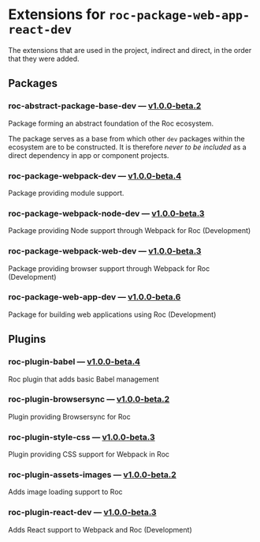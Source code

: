# Extensions for `roc-package-web-app-react-dev`

The extensions that are used in the project, indirect and direct, in the order that they were added.

## Packages
### roc-abstract-package-base-dev — [v1.0.0-beta.2](https://www.npmjs.com/package/roc-abstract-package-base-dev)
Package forming an abstract foundation of the Roc ecosystem.

The package serves as a base from which other `dev` packages within the ecosystem are to be constructed.
It is therefore _never to be included_ as a direct dependency in app or component projects.

### roc-package-webpack-dev — [v1.0.0-beta.4](https://www.npmjs.com/package/roc-package-webpack-dev)
Package providing module support.

### roc-package-webpack-node-dev — [v1.0.0-beta.3](https://www.npmjs.com/package/roc-package-webpack-node-dev)
Package providing Node support through Webpack for Roc (Development)

### roc-package-webpack-web-dev — [v1.0.0-beta.3](https://www.npmjs.com/package/roc-package-webpack-web-dev)
Package providing browser support through Webpack for Roc (Development)

### roc-package-web-app-dev — [v1.0.0-beta.6](https://www.npmjs.com/package/roc-package-web-app-dev)
Package for building web applications using Roc (Development)

## Plugins
### roc-plugin-babel — [v1.0.0-beta.4](https://www.npmjs.com/package/roc-plugin-babel)
Roc plugin that adds basic Babel management

### roc-plugin-browsersync — [v1.0.0-beta.2](https://www.npmjs.com/package/roc-plugin-browsersync)
Plugin providing Browsersync for Roc

### roc-plugin-style-css — [v1.0.0-beta.3](https://www.npmjs.com/package/roc-plugin-style-css)
Plugin providing CSS support for Webpack in Roc

### roc-plugin-assets-images — [v1.0.0-beta.2](https://www.npmjs.com/package/roc-plugin-assets-images)
Adds image loading support to Roc

### roc-plugin-react-dev — [v1.0.0-beta.3](https://www.npmjs.com/package/roc-plugin-react-dev)
Adds React support to Webpack and Roc (Development)
